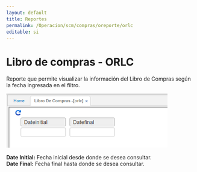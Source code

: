 ```yaml
---
layout: default
title: Reportes
permalink: /Operacion/scm/compras/oreporte/orlc
editable: si
---
```


# Libro de compras - ORLC

Reporte que permite visualizar la información del Libro de Compras según la fecha ingresada en el filtro.  

![](orlc1.png)

**Date Initial:** Fecha inicial desde donde se desea consultar.  
**Date Final:** Fecha final hasta donde se desea consultar.  




